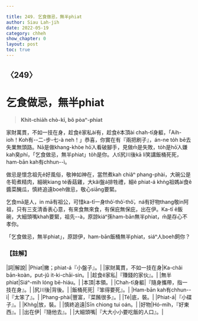 ```yaml
---

title: 249. 乞食做忌，無半phiat
author: Siau Lah-jih
date: 2022-05-19
category: chheh
show_chapter: 0
layout: post
toc: true
---
```

  
## 〈249〉
# 乞食做忌，無半phiat
>**Khit-chia̍h chò-kī, bô pòaⁿ-phiat**
 
家財萬貫，不如一技在身，趁食ê家私ài有，趁食ê本頂ài chah-tī身軀，「Aih-ioh！Koh有--二-步-七-à neh！」恭喜，你實在有『兩把刷子』，án-ne to̍h bē去失業無頭路。Nā是做khang-khòe hō͘人看破腳手，見做m̄是失敗，to̍h是hō͘人嫌kah臭phí，「乞食做忌，無半phiat」to̍h是你。人tī尻川後kā lí笑講飯桶死死，ham-bān kah有chhun--ì。

做忌是懷念祖先ê好風俗，敬神如神在，當然煮kah chiâⁿ phang-phài，大碗公是冬筍煮精肉，細碗kiang té香菇雞，大kâi盤á排牲禮，細ê phiat-á khǹg祖媽ài食ê醬菜醃瓜，慎終追遠boeh做忌，敬心siāng要緊。

乞食mā是人，in mā有祖公，可惜ka-tī一身thô͘-thô͘-thô͘，ná有好物thang敬in阿祖，只有三支清香表心意，有來食無來食，有保庇無保庇，出在伊。Ka-tī ê飯碗，大細頭嘴khah要緊，祖先--à，原諒kiáⁿ孫ham-bān無半phiat，m̄是存心不孝你。

「乞食做忌，無半phiat」，原諒伊，ham-bān飯桶無半phiat，siáⁿ人boeh飼你？


### 【註解】

|詞|解說|
|Phiat|撇；phiat-á『小盤子』。|
|家財萬貫，不如一技在身|Ka-châi bān-koàn，put-jû it-ki-chāi-sin。|
|趁食ê家私|『賺錢的家伙』。|
|無半phiat|Siáⁿ-mih lóng bē-hiáu。|
|本頂|本領。|
|Chah-tī身軀|『隨身攜帶，指一技在身』。|
|尻川後|背後。|
|飯桶死死|『笨得要死』。|
|Ham-bān kah有chhun--ì|『太笨了』。|
|Phang-phài|豐富，『菜餚很多』。|
|Té|底，裝。|
|Phiat-á|『小碟子』。|
|Khǹg|放，裝。|
|慎終追遠|Sīn chiong tui oán。|
|好物|Hó-mi̍h，『好東西』。|
|出在伊|『隨他去』。|
|大細頭嘴|『大大小小要吃飯的人口』。|
